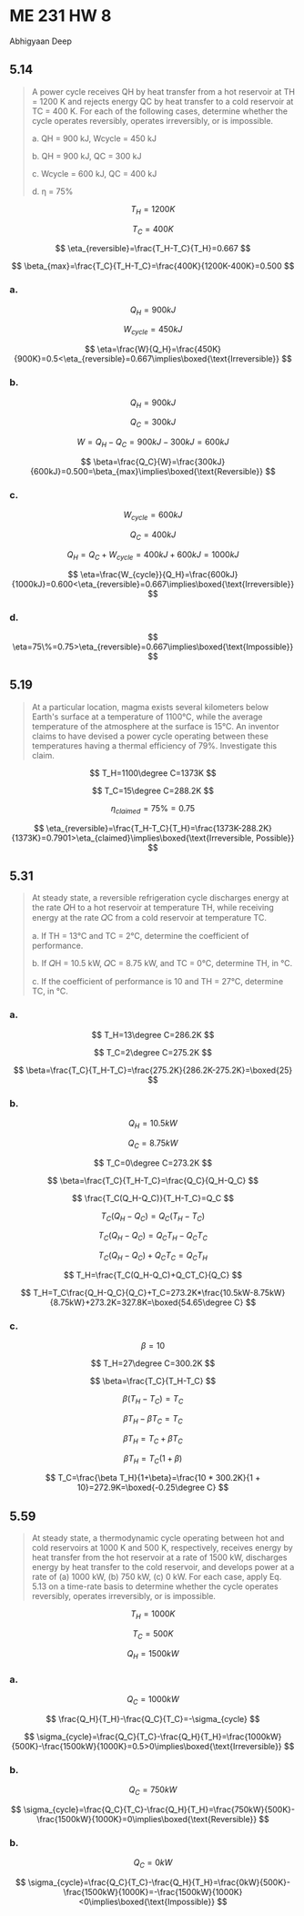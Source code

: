# ME 231 HW 8

Abhigyaan Deep

## 5.14

> A power cycle receives QH by heat transfer from a hot reservoir at TH = 1200 K and rejects energy QC by heat transfer to a cold reservoir at TC = 400 K. For each of the following cases, determine whether the cycle operates reversibly, operates irreversibly, or is impossible.
>
> a. QH = 900 kJ, Wcycle = 450 kJ
>
> b. QH = 900 kJ, QC = 300 kJ
>
> c. Wcycle = 600 kJ, QC = 400 kJ
>
> d. η = 75%

$$
T_H=1200K
$$

$$
T_C=400K
$$

$$
\eta_{reversible}=\frac{T_H-T_C}{T_H}=0.667
$$

$$
\beta_{max}=\frac{T_C}{T_H-T_C}=\frac{400K}{1200K-400K}=0.500
$$

### a.

$$
Q_H=900kJ
$$

$$
W_{cycle}=450kJ
$$

$$
\eta=\frac{W}{Q_H}=\frac{450K}{900K}=0.5<\eta_{reversible}=0.667\implies\boxed{\text{Irreversible}}
$$

### b.

$$
Q_H=900kJ
$$

$$
Q_C=300kJ
$$

$$
W=Q_H-Q_C=900kJ-300kJ=600kJ
$$

$$
\beta=\frac{Q_C}{W}=\frac{300kJ}{600kJ}=0.500=\beta_{max}\implies\boxed{\text{Reversible}}
$$

### c.

$$
W_{cycle}=600kJ
$$

$$
Q_C=400kJ
$$

$$
Q_H=Q_C+W_{cycle}=400kJ+600kJ=1000kJ
$$

$$
\eta=\frac{W_{cycle}}{Q_H}=\frac{600kJ}{1000kJ}=0.600<\eta_{reversible}=0.667\implies\boxed{\text{Irreversible}}
$$

### d.

$$
\eta=75\%=0.75>\eta_{reversible}=0.667\implies\boxed{\text{Impossible}}
$$

## 5.19

> At a particular location, magma exists several kilometers below Earth's surface at a temperature of 1100°C, while the average temperature of the atmosphere at the surface is 15°C. An inventor claims to have devised a power cycle operating between these temperatures having a thermal efficiency of 79%. Investigate this claim.

$$
T_H=1100\degree C=1373K
$$

$$
T_C=15\degree C=288.2K
$$

$$
\eta_{claimed}=75\%=0.75
$$

$$
\eta_{reversible}=\frac{T_H-T_C}{T_H}=\frac{1373K-288.2K}{1373K}=0.7901>\eta_{claimed}\implies\boxed{\text{Irreversible, Possible}}
$$

## 5.31

> At steady state, a reversible refrigeration cycle discharges energy at the rate 𝑄H to a hot reservoir at temperature TH, while receiving energy at the rate 𝑄C from a cold reservoir at temperature TC.
>
> a. If TH = 13°C and TC = 2°C, determine the coefficient of performance.
>
> b. If 𝑄H = 10.5 kW, 𝑄C = 8.75 kW, and TC = 0°C, determine TH, in °C.
>
> c. If the coefficient of performance is 10 and TH = 27°C, determine TC, in °C.

### a.

$$
T_H=13\degree C=286.2K
$$

$$
T_C=2\degree C=275.2K
$$

$$
\beta=\frac{T_C}{T_H-T_C}=\frac{275.2K}{286.2K-275.2K}=\boxed{25}
$$

### b.

$$
Q_H=10.5kW
$$

$$
Q_C=8.75kW
$$

$$
T_C=0\degree C=273.2K
$$

$$
\beta=\frac{T_C}{T_H-T_C}=\frac{Q_C}{Q_H-Q_C}
$$

$$
\frac{T_C(Q_H-Q_C)}{T_H-T_C}=Q_C
$$

$$
T_C(Q_H-Q_C)=Q_C(T_H-T_C)
$$

$$
T_C(Q_H-Q_C)=Q_CT_H-Q_CT_C
$$

$$
T_C(Q_H-Q_C)+Q_CT_C=Q_CT_H
$$

$$
T_H=\frac{T_C(Q_H-Q_C)+Q_CT_C}{Q_C}
$$

$$
T_H=T_C\frac{Q_H-Q_C}{Q_C}+T_C=273.2K*\frac{10.5kW-8.75kW}{8.75kW}+273.2K=327.8K=\boxed{54.65\degree C}
$$

### c.

$$
\beta=10
$$

$$
T_H=27\degree C=300.2K
$$

$$
\beta=\frac{T_C}{T_H-T_C}
$$

$$
\beta(T_H-T_C)=T_C
$$

$$
\beta T_H-\beta T_C=T_C
$$

$$
\beta T_H=T_C+\beta T_C
$$

$$
\beta T_H=T_C(1+\beta)
$$

$$
T_C=\frac{\beta T_H}{1+\beta}=\frac{10 * 300.2K}{1 + 10}=272.9K=\boxed{-0.25\degree C}
$$

## 5.59

> At steady state, a thermodynamic cycle operating between hot and cold reservoirs at 1000 K and 500 K, respectively, receives energy by heat transfer from the hot reservoir at a rate of 1500 kW, discharges energy by heat transfer to the cold reservoir, and develops power at a rate of (a) 1000 kW, (b) 750 kW, (c) 0 kW. For each case, apply Eq. 5.13 on a time-rate basis to determine whether the cycle operates reversibly, operates irreversibly, or is impossible.

$$
T_H=1000K
$$

$$
T_C=500K
$$

$$
Q_H=1500kW
$$

### a.

$$
Q_C=1000kW
$$

$$
\frac{Q_H}{T_H}-\frac{Q_C}{T_C}=-\sigma_{cycle}
$$

$$
\sigma_{cycle}=\frac{Q_C}{T_C}-\frac{Q_H}{T_H}=\frac{1000kW}{500K}-\frac{1500kW}{1000K}=0.5>0\implies\boxed{\text{Irreversible}}
$$

### b.

$$
Q_C=750kW
$$

$$
\sigma_{cycle}=\frac{Q_C}{T_C}-\frac{Q_H}{T_H}=\frac{750kW}{500K}-\frac{1500kW}{1000K}=0\implies\boxed{\text{Reversible}}
$$

### b.

$$
Q_C=0kW
$$

$$
\sigma_{cycle}=\frac{Q_C}{T_C}-\frac{Q_H}{T_H}=\frac{0kW}{500K}-\frac{1500kW}{1000K}=-\frac{1500kW}{1000K}<0\implies\boxed{\text{Impossible}}
$$
